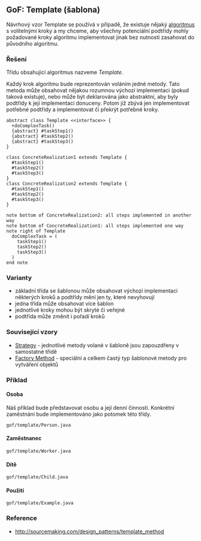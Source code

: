 ## GoF: Template (šablona)

Návrhový vzor Template se používá v případě, že existuje nějaký [algoritmus](wiki/algoritmus) s volitelnými kroky a my chceme, aby všechny potenciální podtřídy mohly požadované kroky algoritmu implementovat jinak bez nutnosti zasahovat do původního algoritmu.

### Řešení

Třídu obsahující algoritmus nazveme *Template*.

Každý krok algoritmu bude reprezentován voláním jedné metody. Tato metoda může obsahovat nějakou rozumnou výchozí implementaci (pokud taková existuje), nebo může být deklarována jako abstraktní, aby byly podtřídy k její implementaci donuceny. Potom již zbývá jen implementovat potřebné podtřídy a implementovat či překrýt potřebné kroky.

```uml:class
abstract class Template <<interface>> {
  +doComplexTask()
  {abstract} #taskStep1()
  {abstract} #taskStep2()
  {abstract} #taskStep3()
}

class ConcreteRealization1 extends Template {
  #taskStep1()
  #taskStep2()
  #taskStep3()
}
class ConcreteRealization2 extends Template {
  #taskStep1()
  #taskStep2()
  #taskStep3()
}

note bottom of ConcreteRealization2: all steps implemented in another way
note bottom of ConcreteRealization1: all steps implemented one way
note right of Template
  doComplexTask = (
    taskStep1()
    taskStep2()
    taskStep3()
  )
end note
```

### Varianty

- základní třída se šablonou může obsahovat výchozí implementaci některých kroků a podtřídy mění jen ty, které nevyhovují
- jedna třída může obsahovat více šablon
- jednotlivé kroky mohou být skryté či veřejné
- podtřída může změnit i pořadí kroků

### Související vzory

- [Strategy](wiki/strategy) - jednotlivé metody volané v šabloně jsou zapouzdřeny v samostatné třídě
- [Factory Method](wiki/factory-method) - speciální a celkem častý typ šablonové metody pro vytváření objektů

### Příklad

#### Osoba

Náš příklad bude představovat osobu a její denní činnosti. Konkrétní zaměstnání bude implementováno jako potomek této třídy.

```include:java
gof/template/Person.java
```

#### Zaměstnanec

```include:java
gof/template/Worker.java
```

#### Dítě

```include:java
gof/template/Child.java
```

#### Použití

```include:java
gof/template/Example.java
```

### Reference

- http://sourcemaking.com/design_patterns/template_method